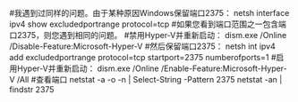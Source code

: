 #我遇到过同样的问题。由于某种原因Windows保留端口2375：
netsh interface ipv4 show excludedportrange protocol=tcp
#如果您看到端口范围之一包含端口2375，则您遇到相同的问题。
#禁用Hyper-V并重新启动：
dism.exe /Online /Disable-Feature:Microsoft-Hyper-V
#然后保留端口2375：
netsh int ipv4 add excludedportrange protocol=tcp startport=2375 numberofports=1
#启用Hyper-V并重新启动：
dism.exe /Online /Enable-Feature:Microsoft-Hyper-V /All
#查看端口
netstat -a -o -n | Select-String -Pattern 2375
netstat -an | findstr 2375